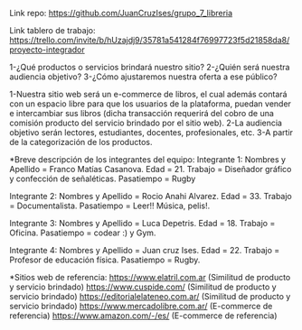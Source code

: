 Link repo: https://github.com/JuanCruzIses/grupo_7_libreria

Link tablero de trabajo: https://trello.com/invite/b/hUzajdj9/35781a541284f76997723f5d21858da8/proyecto-integrador

1-¿Qué productos o servicios brindará nuestro sitio? 
2-¿Quién será nuestra audiencia objetivo? 
3-¿Cómo ajustaremos nuestra oferta a ese público?

1-Nuestra sitio web será un e-commerce de libros, el cual además contará con un espacio libre para que los usuarios de la plataforma, puedan vender e intercambiar sus libros (dicha transacción requerirá del cobro de una comisión producto del servicio brindado por el sitio web).
2-La audiencia objetivo serán lectores, estudiantes, docentes, profesionales, etc.
3-A partir de la categorización de los productos.


*Breve descripción de los integrantes del equipo:
Integrante 1:
Nombres y Apellido = Franco Matías Casanova.
Edad = 21.
Trabajo = Diseñador gráfico y confección de señaléticas.
Pasatiempo = Rugby

Integrante 2:
Nombres y Apellido = Rocio Anahi Alvarez.
Edad = 33.
Trabajo = Documentalista.
Pasatiempo = Leer!! Música, pelis!.

Integrante 3:
Nombres y Apellido = Luca Depetris.
Edad = 18.
Trabajo = Oficina. 
Pasatiempo = codear :) y Gym.

Integrante 4: 
Nombres y Apellido = Juan cruz Ises.
Edad = 22.
Trabajo = Profesor de educación física.
Pasatiempo = Rugby.


*Sitios web de referencia:
https://www.elatril.com.ar (Similitud de producto y servicio brindado)
https://www.cuspide.com/ (Similitud de producto y servicio brindado)
https://editorialelateneo.com.ar/ (Similitud de producto y servicio brindado)
https://www.mercadolibre.com.ar/ (E-commerce de referencia)
https://www.amazon.com/-/es/ (E-commerce de referencia)

